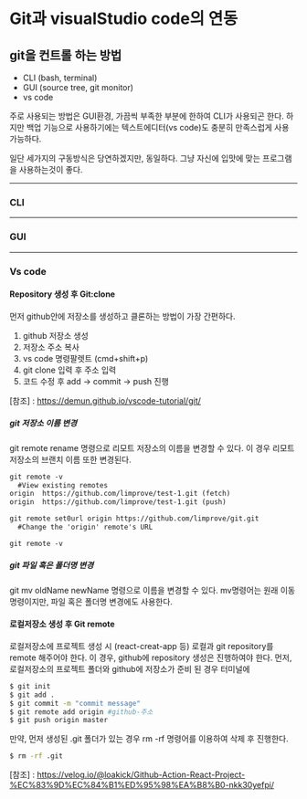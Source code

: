 # Git과 visualStudio code의 연동

## git을 컨트롤 하는 방법

- CLI (bash, terminal)
- GUI (source tree, git monitor)
- vs code

주로 사용되는 방법은 GUI환경, 가끔씩 부족한 부분에 한하여 CLI가 사용되곤 한다. 하지만 백업 기능으로 사용하기에는 텍스트에디터(vs code)도 충분히 만족스럽게 사용 가능하다.

일단 세가지의 구동방식은 당연하겠지만, 동일하다. 그냥 자신에 입맛에 맞는 프로그램을 사용하는것이 좋다.

___

### CLI

___

### GUI

___

### Vs code

#### Repository 생성 후 Git:clone

먼저 github안에 저장소를 생성하고 클론하는 방법이 가장 간편하다.

1. github 저장소 생성
2. 저장소 주소 복사
3. vs code 명령팔렛트 (cmd+shift+p)
4. git clone 입력 후 주소 입력
5. 코드 수정 후 add -> commit -> push 진행

[참조] : <https://demun.github.io/vscode-tutorial/git/>

##### git 저장소 이름 변경

git remote rename 명령으로 리모트 저장소의 이름을 변경할 수 있다. 이 경우 리모트 저장소의 브랜치 이름 또한 변경된다.

```Markdown
git remote -v
  #View existing remotes
origin  https://github.com/limprove/test-1.git (fetch)
origin  https://github.com/limprove/test-1.git (push)

git remote set0url origin https://github.com/limprove/git.git
  #Change the 'origin' remote's URL

git remote -v
```

##### git 파일 혹은 폴더명 변경

git mv oldName newName 명령으로 이름을 변경할 수 있다. mv명령어는 원래 이동명령이지만, 파일 혹은 폴더명 변경에도 사용한다.

#### 로컬저장소 생성 후 Git remote

로컬저장소에 프로젝트 생성 시 (react-creat-app 등) 로컬과 git repository를 remote 해주어야 한다.
이 경우, github에 repository 생성은 진행하여야 한다.
먼저, 로컬저장소의 프로젝트 폴더와 github에 저장소가 준비 된 경우
터미널에

```bash
$ git init
$ git add .
$ git commit -m "commit message"
$ git remote add origin #github-주소
$ git push origin master
```
만약, 먼저 생성된 .git 폴더가 있는 경우 rm -rf 명령어를 이용하여 삭제 후 진행한다.

```bash
$ rm -rf .git
```

[참조] : <https://velog.io/@loakick/Github-Action-React-Project-%EC%83%9D%EC%84%B1%ED%95%98%EA%B8%B0-nkk30yefpi/>